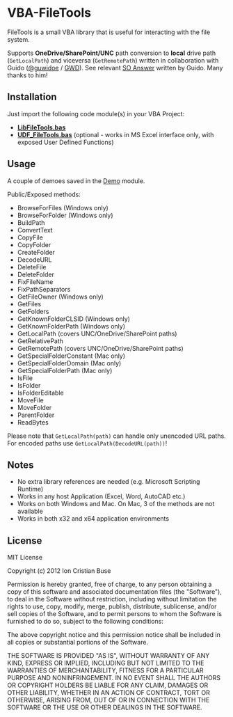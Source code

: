 # VBA-FileTools

FileTools is a small VBA library that is useful for interacting with the file system.

Supports **OneDrive/SharePoint/UNC** path conversion to **local** drive path (```GetLocalPath```) and viceversa (```GetRemotePath```) written in collaboration with Guido ([@guwidoe](https://github.com/guwidoe) / [GWD](https://stackoverflow.com/users/12287457/gwd)). See relevant [SO Answer](https://stackoverflow.com/a/73577057/8488913) written by Guido. Many thanks to him!

## Installation

Just import the following code module(s) in your VBA Project:

* [**LibFileTools.bas**](src/LibFileTools.bas)
* [**UDF_FileTools.bas**](src/UDF_FileTools.bas) (optional - works in MS Excel interface only, with exposed User Defined Functions)

## Usage

A couple of demoes saved in the [Demo](src/Demo/DemoLibFileTools.bas) module.

Public/Exposed methods:
 - BrowseForFiles           (Windows only)
 - BrowseForFolder          (Windows only)
 - BuildPath
 - ConvertText
 - CopyFile
 - CopyFolder
 - CreateFolder
 - DecodeURL
 - DeleteFile
 - DeleteFolder
 - FixFileName
 - FixPathSeparators
 - GetFileOwner             (Windows only)
 - GetFiles
 - GetFolders
 - GetKnownFolderCLSID      (Windows only)
 - GetKnownFolderPath       (Windows only)
 - GetLocalPath             (covers UNC/OneDrive/SharePoint paths)
 - GetRelativePath
 - GetRemotePath            (covers UNC/OneDrive/SharePoint paths)
 - GetSpecialFolderConstant (Mac only)
 - GetSpecialFolderDomain   (Mac only)
 - GetSpecialFolderPath     (Mac only)
 - IsFile
 - IsFolder
 - IsFolderEditable
 - MoveFile
 - MoveFolder
 - ParentFolder
 - ReadBytes
 
 Please note that ```GetLocalPath(path)``` can handle only unencoded URL paths. For encoded paths use ```GetLocalPath(DecodeURL(path))```!

## Notes
* No extra library references are needed (e.g. Microsoft Scripting Runtime)
* Works in any host Application (Excel, Word, AutoCAD etc.)
* Works on both Windows and Mac. On Mac, 3 of the methods are not available 
* Works in both x32 and x64 application environments

## License
MIT License

Copyright (c) 2012 Ion Cristian Buse

Permission is hereby granted, free of charge, to any person obtaining a copy of this software and associated documentation files (the "Software"), to deal in the Software without restriction, including without limitation the rights to use, copy, modify, merge, publish, distribute, sublicense, and/or sell copies of the Software, and to permit persons to whom the Software is furnished to do so, subject to the following conditions:

The above copyright notice and this permission notice shall be included in all copies or substantial portions of the Software.

THE SOFTWARE IS PROVIDED "AS IS", WITHOUT WARRANTY OF ANY KIND, EXPRESS OR IMPLIED, INCLUDING BUT NOT LIMITED TO THE WARRANTIES OF MERCHANTABILITY, FITNESS FOR A PARTICULAR PURPOSE AND NONINFRINGEMENT. IN NO EVENT SHALL THE AUTHORS OR COPYRIGHT HOLDERS BE LIABLE FOR ANY CLAIM, DAMAGES OR OTHER LIABILITY, WHETHER IN AN ACTION OF CONTRACT, TORT OR OTHERWISE, ARISING FROM, OUT OF OR IN CONNECTION WITH THE SOFTWARE OR THE USE OR OTHER DEALINGS IN THE SOFTWARE.
